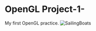# OpenGL Project-1-
My first OpenGL practice.
![SailingBoats](https://user-images.githubusercontent.com/77337049/168285421-8d233d3c-dc41-42b4-8679-4f1b286c708d.png)
